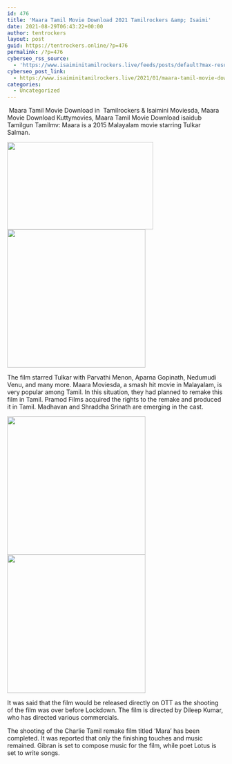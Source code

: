 ```yaml
---
id: 476
title: 'Maara Tamil Movie Download 2021 Tamilrockers &amp; Isaimi'
date: 2021-08-29T06:43:22+00:00
author: tentrockers
layout: post
guid: https://tentrockers.online/?p=476
permalink: /?p=476
cyberseo_rss_source:
  - 'https://www.isaiminitamilrockers.live/feeds/posts/default?max-results=150&start-index=151'
cyberseo_post_link:
  - https://www.isaiminitamilrockers.live/2021/01/maara-tamil-movie-download-2021.html
categories:
  - Uncategorized
---
```

<meta content="&nbsp;Maara Tamil Movie Download in&nbsp; Tamilrockers & Isaimini Moviesda, Maara Movie Download Kuttymovies, Maara Tamil Movie Download isaidub T..." name="twitter:description" />

  


<center>
</center>

&nbsp;Maara Tamil Movie Download in&nbsp; Tamilrockers & Isaimini Moviesda, Maara Movie Download Kuttymovies, Maara Tamil Movie Download isaidub Tamilgun Tamilmv: Maara is a 2015 Malayalam movie starring Tulkar Salman.<ins data-width="0" data-height="0" class="a5d9b5490a4" data-domain="//aaaaaco.com" data-affquery="/f5ff9bfd5d/5d9b5490a4/?placementName=default"></ins>

<div class="separator">
  <a href="https://1.bp.blogspot.com/-f4pO9tVO60g/X_fM_uRU0hI/AAAAAAAAAMI/sw_cU2KwZ6sWtCfGbIHvqO0ZDqDZ8Na-gCLcBGAsYHQ/s904/Capture.png" imageanchor="1"><img loading="lazy" border="0" data-original-height="571" data-original-width="904" height="202" src="https://1.bp.blogspot.com/-f4pO9tVO60g/X_fM_uRU0hI/AAAAAAAAAMI/sw_cU2KwZ6sWtCfGbIHvqO0ZDqDZ8Na-gCLcBGAsYHQ/w338-h202/Capture.png" width="338" /></a>
</div>



<div class="separator">
  <a href="https://aaaaaco.com/b7e8e06d99/5cfee511d9/?placementName=default" imageanchor="1" target="_blank" rel="noopener"><img border="0" data-original-height="166" data-original-width="800" src="https://1.bp.blogspot.com/-Qtalk-3mUeA/X_fNyferBPI/AAAAAAAAAMc/ETLvpKLjlbM7VcEf6YX3KlKXFgh5hVA4QCLcBGAsYHQ/s320/unnamed.gif" width="320" /></a>
</div>

<ins data-width="0" data-height="0" class="a5d9b5490a4" data-domain="//aaaaaco.com" data-affquery="/f5ff9bfd5d/5d9b5490a4/?placementName=default"></ins>

The film starred Tulkar with Parvathi Menon, Aparna Gopinath, Nedumudi Venu, and many more. Maara Moviesda, a smash hit movie in Malayalam, is very popular among Tamil. In this situation, they had planned to remake this film in Tamil. Pramod Films acquired the rights to the remake and produced it in Tamil. Madhavan and Shraddha Srinath are emerging in the cast.<ins data-width="0" data-height="0" class="a5d9b5490a4" data-domain="//aaaaaco.com" data-affquery="/f5ff9bfd5d/5d9b5490a4/?placementName=default"></ins>

<div class="separator">
  <a href="https://1.bp.blogspot.com/-SNmrYYOcf20/X_fNZPKiZsI/AAAAAAAAAMQ/ZBmzBvhmQXIoRrk83eKwd6ugUaeJsybMQCLcBGAsYHQ/s640/66322e72bce0725a13e8b4804fe86515.jpg" imageanchor="1"><img border="0" data-original-height="360" data-original-width="640" src="https://1.bp.blogspot.com/-SNmrYYOcf20/X_fNZPKiZsI/AAAAAAAAAMQ/ZBmzBvhmQXIoRrk83eKwd6ugUaeJsybMQCLcBGAsYHQ/s320/66322e72bce0725a13e8b4804fe86515.jpg" width="320" /></a>
</div>

<div class="separator">
  <a href="https://aaaaaco.com/b7e8e06d99/5cfee511d9/?placementName=default" imageanchor="1" target="_blank" rel="noopener"><img border="0" data-original-height="166" data-original-width="800" src="https://1.bp.blogspot.com/-kKcXIHoKmuQ/X_fNsH1DyPI/AAAAAAAAAMY/FshpUvR7OIYgJJSsG9jp9S8RkmxhBS-1gCLcBGAsYHQ/s320/unnamed.gif" width="320" /></a>
</div>

It was said that the film would be released directly on OTT as the shooting of the film was over before Lockdown. The film is directed by Dileep Kumar, who has directed various commercials.

<ins data-width="0" data-height="0" class="a5d9b5490a4" data-domain="//aaaaaco.com" data-affquery="/f5ff9bfd5d/5d9b5490a4/?placementName=default"></ins>

The shooting of the Charlie Tamil remake film titled ‘Mara’ has been completed. It was reported that only the finishing touches and music remained. Gibran is set to compose music for the film, while poet Lotus is set to write songs.<ins data-width="0" data-height="0" class="a5d9b5490a4" data-domain="//aaaaaco.com" data-affquery="/f5ff9bfd5d/5d9b5490a4/?placementName=default"></ins>

<center>
</center>